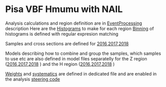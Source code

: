 # Pisa VBF Hmumu with NAIL
Analysis calculations and region definition are in [EventProcessing](eventprocessing.py) description 
Here are the  [Histograms](histograms.py) to make for each region
[Binning](histobinning.py) of histograms is defined with regular expresion matching

Samples and cross sections are defined for [2016](samples2016.py),[2017](samples2017.py),[2018](samples2018.py)

Models describing how to combine and group the samples, which samples to use etc are also defined in model files separatelly for the Z region ([2016](models2016Z.py),[2017](models2017Z.py),[2018](models2018Z.py) ) and the H region ([2016](models2016H.py),[2017](models2017H.py),[2018](models2018H.py) )


[Weights](weights.py) and [systematics](systematics.py) are defined in dedicated file and are enabled in the  analysis [steering code](vbfAna.py)

